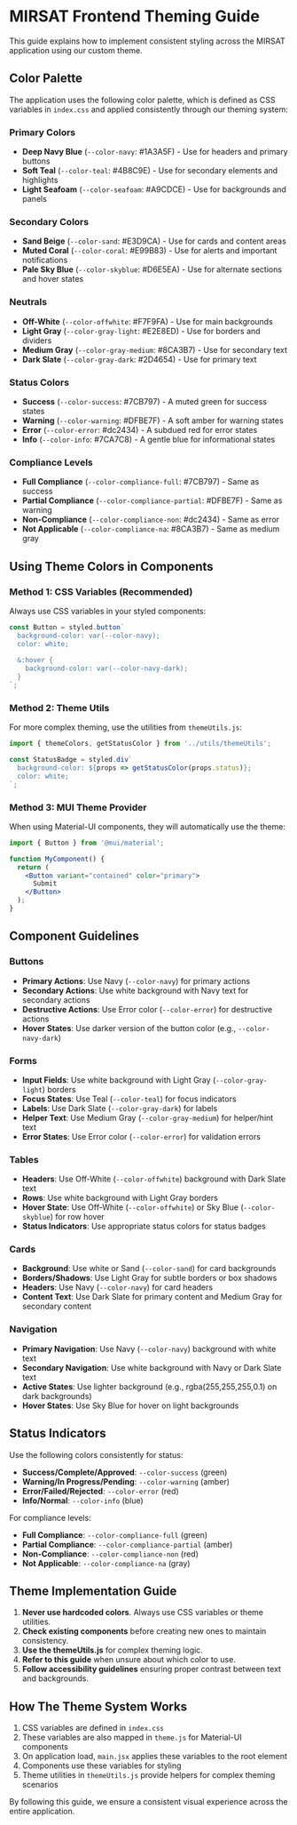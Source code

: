 # MIRSAT Frontend Theming Guide

This guide explains how to implement consistent styling across the MIRSAT application using our custom theme.

## Color Palette

The application uses the following color palette, which is defined as CSS variables in `index.css` and applied consistently through our theming system:

### Primary Colors
- **Deep Navy Blue** (`--color-navy`: #1A3A5F) - Use for headers and primary buttons
- **Soft Teal** (`--color-teal`: #4B8C9E) - Use for secondary elements and highlights
- **Light Seafoam** (`--color-seafoam`: #A9CDCE) - Use for backgrounds and panels

### Secondary Colors
- **Sand Beige** (`--color-sand`: #E3D9CA) - Use for cards and content areas
- **Muted Coral** (`--color-coral`: #E99B83) - Use for alerts and important notifications
- **Pale Sky Blue** (`--color-skyblue`: #D6E5EA) - Use for alternate sections and hover states

### Neutrals
- **Off-White** (`--color-offwhite`: #F7F9FA) - Use for main backgrounds
- **Light Gray** (`--color-gray-light`: #E2E8ED) - Use for borders and dividers
- **Medium Gray** (`--color-gray-medium`: #8CA3B7) - Use for secondary text
- **Dark Slate** (`--color-gray-dark`: #2D4654) - Use for primary text

### Status Colors
- **Success** (`--color-success`: #7CB797) - A muted green for success states
- **Warning** (`--color-warning`: #DFBE7F) - A soft amber for warning states
- **Error** (`--color-error`: #dc2434) - A subdued red for error states
- **Info** (`--color-info`: #7CA7C8) - A gentle blue for informational states

### Compliance Levels
- **Full Compliance** (`--color-compliance-full`: #7CB797) - Same as success
- **Partial Compliance** (`--color-compliance-partial`: #DFBE7F) - Same as warning
- **Non-Compliance** (`--color-compliance-non`: #dc2434) - Same as error
- **Not Applicable** (`--color-compliance-na`: #8CA3B7) - Same as medium gray

## Using Theme Colors in Components

### Method 1: CSS Variables (Recommended)

Always use CSS variables in your styled components:

```jsx
const Button = styled.button`
  background-color: var(--color-navy);
  color: white;
  
  &:hover {
    background-color: var(--color-navy-dark);
  }
`;
```

### Method 2: Theme Utils

For more complex theming, use the utilities from `themeUtils.js`:

```jsx
import { themeColors, getStatusColor } from '../utils/themeUtils';

const StatusBadge = styled.div`
  background-color: ${props => getStatusColor(props.status)};
  color: white;
`;
```

### Method 3: MUI Theme Provider

When using Material-UI components, they will automatically use the theme:

```jsx
import { Button } from '@mui/material';

function MyComponent() {
  return (
    <Button variant="contained" color="primary">
      Submit
    </Button>
  );
}
```

## Component Guidelines

### Buttons

- **Primary Actions**: Use Navy (`--color-navy`) for primary actions
- **Secondary Actions**: Use white background with Navy text for secondary actions
- **Destructive Actions**: Use Error color (`--color-error`) for destructive actions
- **Hover States**: Use darker version of the button color (e.g., `--color-navy-dark`)

### Forms

- **Input Fields**: Use white background with Light Gray (`--color-gray-light`) borders
- **Focus States**: Use Teal (`--color-teal`) for focus indicators
- **Labels**: Use Dark Slate (`--color-gray-dark`) for labels
- **Helper Text**: Use Medium Gray (`--color-gray-medium`) for helper/hint text
- **Error States**: Use Error color (`--color-error`) for validation errors

### Tables

- **Headers**: Use Off-White (`--color-offwhite`) background with Dark Slate text
- **Rows**: Use white background with Light Gray borders
- **Hover State**: Use Off-White (`--color-offwhite`) or Sky Blue (`--color-skyblue`) for row hover
- **Status Indicators**: Use appropriate status colors for status badges

### Cards

- **Background**: Use white or Sand (`--color-sand`) for card backgrounds
- **Borders/Shadows**: Use Light Gray for subtle borders or box shadows
- **Headers**: Use Navy (`--color-navy`) for card headers
- **Content Text**: Use Dark Slate for primary content and Medium Gray for secondary content

### Navigation

- **Primary Navigation**: Use Navy (`--color-navy`) background with white text
- **Secondary Navigation**: Use white background with Navy or Dark Slate text
- **Active States**: Use lighter background (e.g., rgba(255,255,255,0.1) on dark backgrounds)
- **Hover States**: Use Sky Blue for hover on light backgrounds

## Status Indicators

Use the following colors consistently for status:

- **Success/Complete/Approved**: `--color-success` (green)
- **Warning/In Progress/Pending**: `--color-warning` (amber)
- **Error/Failed/Rejected**: `--color-error` (red)
- **Info/Normal**: `--color-info` (blue)

For compliance levels:
- **Full Compliance**: `--color-compliance-full` (green)
- **Partial Compliance**: `--color-compliance-partial` (amber)
- **Non-Compliance**: `--color-compliance-non` (red)
- **Not Applicable**: `--color-compliance-na` (gray)

## Theme Implementation Guide

1. **Never use hardcoded colors**. Always use CSS variables or theme utilities.
2. **Check existing components** before creating new ones to maintain consistency.
3. **Use the themeUtils.js** for complex theming logic.
4. **Refer to this guide** when unsure about which color to use.
5. **Follow accessibility guidelines** ensuring proper contrast between text and backgrounds.

## How The Theme System Works

1. CSS variables are defined in `index.css`
2. These variables are also mapped in `theme.js` for Material-UI components
3. On application load, `main.jsx` applies these variables to the root element
4. Components use these variables for styling
5. Theme utilities in `themeUtils.js` provide helpers for complex theming scenarios

By following this guide, we ensure a consistent visual experience across the entire application. 